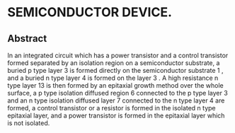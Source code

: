 # SEMICONDUCTOR DEVICE.

## Abstract
In an integrated circuit which has a power transistor and a control transistor formed separated by an isolation region on a semiconductor substrate, a buried p type layer 3 is formed directly on the semiconductor substrate 1 , and a buried n type layer 4 is formed on the layer 3 . A high resistance n type layer 13 is then formed by an epitaxial growth method over the whole surface, a p type isolation diffused region 6 connected to the p type layer 3 and an n type isolation diffused layer 7 connected to the n type layer 4 are formed, a control transistor or a resistor is formed in the isolated n type epitaxial layer, and a power transistor is formed in the epitaxial layer which is not isolated.